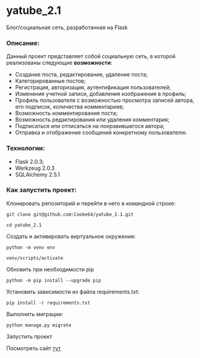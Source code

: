 # yatube_2.1
Блог/социальная сеть, разработанная на Flask
### Описание:
Данный проект представляет собой социальную сеть, в которой реализованы следующие **возможности**:
- Создание поста, редактирование, удаление поста;
- Категорированные постов;
- Регистрация, авторизация, аутентификация пользователей;
- Изменения учетной записи, добавления изображения в профиль;
- Профиль пользователя с возможностью просмотра записей автора, его подписок, количества комментариев;
- Возможность комментирования поста;
- Возможность редактирования или удаления комментария;
- Подписаться или отписаться на понравившегося автора;
- Отправка и отображение сообщений конкретному пользователю.

### Технологии:
- Flask 2.0.3;
- Werkzeug 2.0.3
- SQLAlchemy 2.5.1

### Как запустить проект:

Клонировать репозиторий и перейти в него в командной строке:

```
git clone git@github.com:Cooke64/yatube_2.1.git
```

```
cd yatube_2.1
```

Cоздать и активировать виртуальное окружение:

```
python -m venv env
```

```
venv/scripts/activate
```

Обновить при необходимости pip

```
python -m pip install --upgrade pip
```

Установить зависимости из файла requirements.txt:

```
pip install -r requirements.txt
```

Выполнить миграции:

```
python manage.py migrate
```

Запустить проект

Посмотреть сайт [тут](https://yatube2.herokuapp.com)